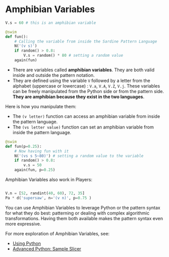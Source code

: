 # Amphibian Variables

```python
V.s = 60 # this is an amphibian variable

@swim
def fun():
    # Calling the variable from inside the Sardine Pattern Language
    N('(v s)')
    if random() > 0.8:
        V.s = random() * 80 # setting a random value
    again(fun)
```

- There are variables called **amphibian variables**. They are both valid inside and outside the pattern notation.
- They are defined using the variable `V` followed by a letter from the alphabet (uppercase or lowercase) : `V.a`, `V.A`, `V.Z`, `V.j`. These variables can be freely manipulated from the Python side or from the pattern side. **They are amphibian because they exist in the two languages**.

Here is how you manipulate them:
- The `(v letter)` function can access an amphibian variable from inside the pattern language. 
- The `(vs letter value)` function can set an amphibian variable from inside the pattern language.
    
```python
@swim
def fun(p=0.25):
    # Now having fun with it
    N('(vs s 5~80)') # setting a random value to the variable
    if random() > 0.8:
        v.s = 50
    again(fun, p=0.25)
```

Amphibian Variables also work in Players:
```python

V.n = [52, randint(40, 60), 72, 35]
Pa * d('supersaw', n='(v n)', p=0.75 )
```

You can use Amphibian Variables to leverage Python or the pattern syntax for what they do best: patterning or dealing with complex algorithmic transformations. Having them both available makes the pattern syntax even more expressive.

For more exploration of Amphibian Variables, see:
- [Using Python](./python.md)
- [Advanced Python: Sample Slicer](./python-sampleslicer.md)
